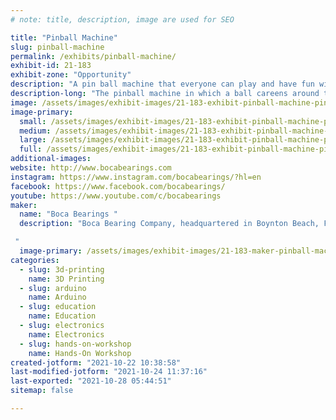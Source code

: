 ```yaml
---
# note: title, description, image are used for SEO

title: "Pinball Machine"
slug: pinball-machine
permalink: /exhibits/pinball-machine/
exhibit-id: 21-183
exhibit-zone: "Opportunity"
description: "A pin ball machine that everyone can play and have fun with. "
description-long: "The pinball machine in which a ball careens around the machine&#039;s interior, hitting various lights, bumpers, ramps, and other targets was made  inhouse at Boca Bearings. https://www.bocabearings.com/blogs/instructables-pinball-machine"
image: /assets/images/exhibit-images/21-183-exhibit-pinball-machine-pinball-large.jpg
image-primary: 
  small: /assets/images/exhibit-images/21-183-exhibit-pinball-machine-pinball-small.jpg
  medium: /assets/images/exhibit-images/21-183-exhibit-pinball-machine-pinball-medium.jpg
  large: /assets/images/exhibit-images/21-183-exhibit-pinball-machine-pinball-large.jpg
  full: /assets/images/exhibit-images/21-183-exhibit-pinball-machine-pinball-full.jpg
additional-images: 
website: http://www.bocabearings.com
instagram: https://www.instagram.com/bocabearings/?hl=en
facebook: https://www.facebook.com/bocabearings/
youtube: https://www.youtube.com/c/bocabearings
maker: 
  name: "Boca Bearings "
  description: "Boca Bearing Company, headquartered in Boynton Beach, FL, is one of the most trusted names in ceramic bearing and lubrication technology. The reduction of rolling resistance and conservation of energy has been the company&#039;s hallmark since 1987. Boca Bearing Company is a one-stop-shop for everything from prototyping to production.

 "
  image-primary: /assets/images/exhibit-images/21-183-maker-pinball-machine-bocabearings-swish-logo-flat-medium.png
categories: 
  - slug: 3d-printing
    name: 3D Printing
  - slug: arduino
    name: Arduino
  - slug: education
    name: Education
  - slug: electronics
    name: Electronics
  - slug: hands-on-workshop
    name: Hands-On Workshop
created-jotform: "2021-10-22 10:38:58"
last-modified-jotform: "2021-10-24 11:37:16"
last-exported: "2021-10-28 05:44:51"
sitemap: false

---
```

